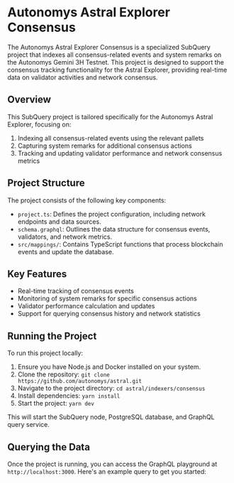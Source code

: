 # Autonomys Astral Explorer Consensus

The Autonomys Astral Explorer Consensus is a specialized SubQuery project that indexes all consensus-related events and system remarks on the Autonomys Gemini 3H Testnet. This project is designed to support the consensus tracking functionality for the Astral Explorer, providing real-time data on validator activities and network consensus.

## Overview

This SubQuery project is tailored specifically for the Autonomys Astral Explorer, focusing on:

1. Indexing all consensus-related events using the relevant pallets
2. Capturing system remarks for additional consensus actions
3. Tracking and updating validator performance and network consensus metrics

## Project Structure

The project consists of the following key components:

- `project.ts`: Defines the project configuration, including network endpoints and data sources.
- `schema.graphql`: Outlines the data structure for consensus events, validators, and network metrics.
- `src/mappings/`: Contains TypeScript functions that process blockchain events and update the database.

## Key Features

- Real-time tracking of consensus events
- Monitoring of system remarks for specific consensus actions
- Validator performance calculation and updates
- Support for querying consensus history and network statistics

## Running the Project

To run this project locally:

1. Ensure you have Node.js and Docker installed on your system.
2. Clone the repository: `git clone https://github.com/autonomys/astral.git`
3. Navigate to the project directory: `cd astral/indexers/consensus`
4. Install dependencies: `yarn install`
5. Start the project: `yarn dev`

This will start the SubQuery node, PostgreSQL database, and GraphQL query service.

## Querying the Data

Once the project is running, you can access the GraphQL playground at `http://localhost:3000`. Here's an example query to get you started:
